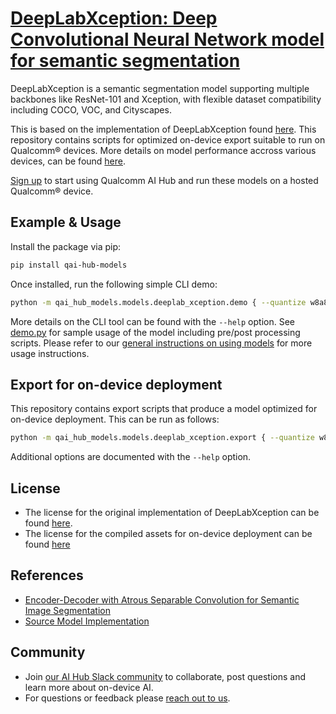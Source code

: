 # [DeepLabXception: Deep Convolutional Neural Network model for semantic segmentation](#)

DeepLabXception is a semantic segmentation model supporting multiple backbones like ResNet-101 and Xception, with flexible dataset compatibility including COCO, VOC, and Cityscapes.

This is based on the implementation of DeepLabXception found [here](https://github.com/LikeLy-Journey/SegmenTron). This repository contains scripts for optimized on-device
export suitable to run on Qualcomm® devices. More details on model performance
accross various devices, can be found [here](https://aihub.qualcomm.com/models/deeplab_xception).

[Sign up](https://myaccount.qualcomm.com/signup) to start using Qualcomm AI Hub and run these models on a hosted Qualcomm® device.




## Example & Usage

Install the package via pip:
```bash
pip install qai-hub-models
```


Once installed, run the following simple CLI demo:

```bash
python -m qai_hub_models.models.deeplab_xception.demo { --quantize w8a8 }
```
More details on the CLI tool can be found with the `--help` option. See
[demo.py](demo.py) for sample usage of the model including pre/post processing
scripts. Please refer to our [general instructions on using
models](../../../#getting-started) for more usage instructions.

## Export for on-device deployment

This repository contains export scripts that produce a model optimized for
on-device deployment. This can be run as follows:

```bash
python -m qai_hub_models.models.deeplab_xception.export { --quantize w8a8 }
```
Additional options are documented with the `--help` option.


## License
* The license for the original implementation of DeepLabXception can be found
  [here](https://github.com/pytorch/vision/blob/main/LICENSE).
* The license for the compiled assets for on-device deployment can be found [here](https://qaihub-public-assets.s3.us-west-2.amazonaws.com/qai-hub-models/Qualcomm+AI+Hub+Proprietary+License.pdf)


## References
* [Encoder-Decoder with Atrous Separable Convolution for Semantic Image Segmentation](https://arxiv.org/abs/1802.02611)
* [Source Model Implementation](https://github.com/LikeLy-Journey/SegmenTron)



## Community
* Join [our AI Hub Slack community](https://aihub.qualcomm.com/community/slack) to collaborate, post questions and learn more about on-device AI.
* For questions or feedback please [reach out to us](mailto:ai-hub-support@qti.qualcomm.com).

